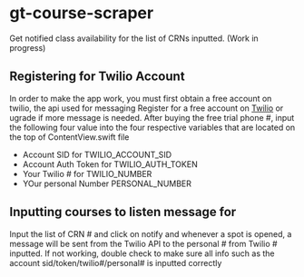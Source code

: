 # gt-course-scraper
Get notified class availability for the list of CRNs inputted. (Work in progress)

## Registering for Twilio Account
In order to make the app work, you must first obtain a free account on twilio, the api used for messaging
Register for a free account on [Twilio](https://www.twilio.com/) or ugrade if more message is needed. After buying the free trial phone #, input the following four value into the four respective variables that are located on the top of ContentView.swift file
- Account SID for TWILIO_ACCOUNT_SID
- Account Auth Token for TWILIO_AUTH_TOKEN
- Your Twilio # for TWILIO_NUMBER
- YOur personal Number PERSONAL_NUMBER

## Inputting courses to listen message for
Input the list of CRN # and click on notify and whenever a spot is opened, a message will be sent from the Twilio API to the personal # from Twilio # inputted. If not working, double check to make sure all info such as the account sid/token/twilio#/personal# is inputted correctly
